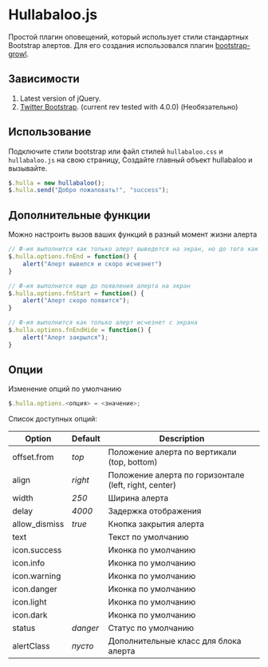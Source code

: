 # Hullabaloo.js

Простой плагин оповещений, который использует стили стандартных Bootstrap алертов.
Для его создания использовался плагин [bootstrap-growl](https://github.com/ifightcrime/bootstrap-growl).

## Зависимости

1. Latest version of jQuery.
2. [Twitter Bootstrap](http://twitter.github.com/bootstrap/index.html). (current rev tested with 4.0.0) (Необязательно)

## Использование

Подключите стили bootstrap или файл стилей `hullabaloo.css` и `hullabaloo.js` на свою страницу, Создайте главный объект hullabaloo и вызывайте.

```javascript
$.hulla = new hullabaloo();
$.hulla.send("Добро пожаловать!", "success");
```

## Дополнительные функции

Можно настроить вызов ваших функций в разный момент жизни алерта

```javascript
// Ф-ия выполнится как только алерт выведется на экран, но до того как он исчезнет
$.hulla.options.fnEnd = function() {
    alert("Алерт вывелся и скоро исчезнет")
}

// Ф-ия выполнится еще до появления алерта на экран
$.hulla.options.fnStart = function() {
    alert("Алерт скоро появится");
}

// Ф-ия выполнится как только алерт исчезнет с экрана
$.hulla.options.fnEndHide = function() {
    alert("Алерт закрылся");
}
```

## Опции

Изменение опций по умолчанию

```javascript
$.hulla.options.<опция> = <значение>;
```

Список доступных опций:

| Option        | Default  | Description                           |
| ------------- | -------- | ------------------------------------- |
| offset.from   | _top_    | Положение алерта по вертикали (top, bottom) |    
| align         | _right_  | Положение алерта по горизонтале (left, right, center) |
| width         | _250_    | Ширина алерта                         |
| delay         | _4000_   | Задержка отображения                  |
| allow_dismiss | _true_   | Кнопка закрытия алерта                |
| text          |          | Текст по умолчанию                    |
| icon.success  |          | Иконка по умолчанию                   |
| icon.info     |          | Иконка по умолчанию                   |
| icon.warning  |          | Иконка по умолчанию                   |
| icon.danger   |          | Иконка по умолчанию                   |
| icon.light    |          | Иконка по умолчанию                   |
| icon.dark     |          | Иконка по умолчанию                   |
| status        | _danger_ | Статус по умолчанию                   |
| alertClass    | _пусто_  | Дополнительные класс для блока алерта |
